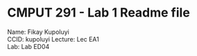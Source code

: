 # CMPUT 291 - Lab 1 Readme file
Name: Fikay Kupoluyi  
CCID: kupoluyi
Lecture: Lec EA1  
Lab: Lab ED04
